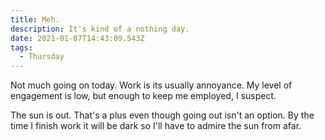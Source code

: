 ```yaml
---
title: Meh.
description: It's kind of a nothing day.
date: 2021-01-07T14:43:09.543Z
tags:
  - Thursday
---
```

Not much going on today. Work is its usually annoyance. My level of engagement is low, but enough to keep me employed, I suspect.

The sun is out. That's a plus even though going out isn't an option. By the time I finish work it will be dark so I'll have to admire the sun from afar.